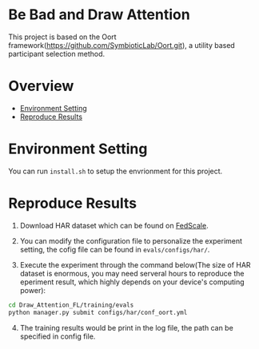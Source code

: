 # Be Bad and Draw Attention
This project is based on the Oort framework(https://github.com/SymbioticLab/Oort.git), a utility based participant selection method.

# Overview

* [Environment Setting](#environment-setting)
* [Reproduce Results](#reproduce-results)

# Environment Setting
You can run ```install.sh``` to setup the envrionment for this project.

# Reproduce Results 

1. Download HAR dataset which can be found on [FedScale](https://github.com/SymbioticLab/FedScale). 


2. You can modify the configuration file to personalize the experiment setting, the cofig file can be found in `evals/configs/har/`.

3. Execute the experiment through the command below(The size of HAR dataset is enormous, you may need serveral hours to reproduce the eperiment result, which highly depends on your device's computing power):
``` bash
cd Draw_Attention_FL/training/evals
python manager.py submit configs/har/conf_oort.yml
```

4. The training results would be print in the log file, the path can be specified in config file.

